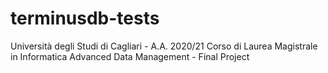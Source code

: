 # terminusdb-tests
Università degli Studi di Cagliari - A.A. 2020/21
Corso di Laurea Magistrale in Informatica
Advanced Data Management - Final Project 
